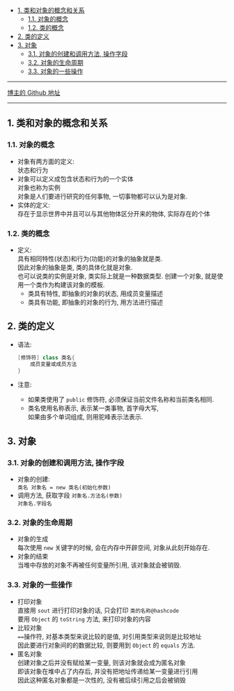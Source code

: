 <!-- TOC -->

- [1. 类和对象的概念和关系](#1-类和对象的概念和关系)
  - [1.1. 对象的概念](#11-对象的概念)
  - [1.2. 类的概念](#12-类的概念)
- [2. 类的定义](#2-类的定义)
- [3. 对象](#3-对象)
  - [3.1. 对象的创建和调用方法, 操作字段](#31-对象的创建和调用方法-操作字段)
  - [3.2. 对象的生命周期](#32-对象的生命周期)
  - [3.3. 对象的一些操作](#33-对象的一些操作)

<!-- /TOC -->

****
[博主的 Github 地址](https://github.com/leon9dragon)
****

## 1. 类和对象的概念和关系

### 1.1. 对象的概念
- 对象有两方面的定义:  
  状态和行为
- 对象可以定义成包含状态和行为的一个实体  
  对象也称为实例  
  对象是人们要进行研究的任何事物, 一切事物都可以认为是对象.
- 实体的定义:  
  存在于显示世界中并且可以与其他物体区分开来的物体, 实际存在的个体  

### 1.2. 类的概念
- 定义:  
  具有相同特性(状态)和行为(功能)的对象的抽象就是类.  
  因此对象的抽象是类, 类的具体化就是对象.  
  也可以说类的实例是对象, 类实际上就是一种数据类型.
  创建一个对象, 就是使用一个类作为构建该对象的模板.  
  - 类具有特性, 即抽象的对象的状态, 用成员变量描述
  - 类具有功能, 即抽象的对象的行为, 用方法进行描述

## 2. 类的定义
- 语法:  
  ```java
  [修饰符] class 类名{
      成员变量或成员方法
  }
  ```

- 注意:  
  - 如果类使用了 `public` 修饰符, 必须保证当前文件名称和当前类名相同.
  - 类名使用名称表示, 表示某一类事物, 首字母大写,  
    如果由多个单词组成, 则用驼峰表示法表示.

## 3. 对象

### 3.1. 对象的创建和调用方法, 操作字段
- 对象的创建:  
  `类名 对象名 = new 类名(初始化参数)`
- 调用方法, 获取字段
  `对象名.方法名(参数)`  
  `对象名.字段名`

### 3.2. 对象的生命周期  
- 对象的生成  
  每次使用 `new` 关键字的时候, 会在内存中开辟空间, 对象从此刻开始存在.  
- 对象的结束    
  当堆中存放的对象不再被任何变量所引用, 该对象就会被销毁.  

### 3.3. 对象的一些操作
- 打印对象   
  直接用 `sout` 进行打印对象的话, 只会打印 `类的名称@hashcode`  
  要用 `Object` 的 `toString` 方法, 来打印对象的内容
- 比较对象  
  `==`操作符, 对基本类型来说比较的是值, 对引用类型来说则是比较地址  
  因此要进行对象间的的数据比较, 则要用到 `Object` 的 `equals` 方法.
- 匿名对象  
  创建对象之后并没有赋给某一变量, 则该对象就会成为匿名对象  
  即该对象在堆中占了内存后, 并没有把地址传递给某一变量进行引用  
  因此这种匿名对象都是一次性的, 没有被后续引用之后会被销毁